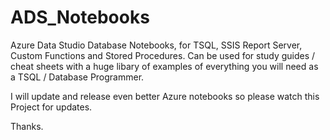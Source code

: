 # ADS_Notebooks
Azure Data Studio Database Notebooks, for TSQL, SSIS Report Server, Custom Functions and Stored Procedures. 
Can be used for study guides / cheat sheets with a huge libary of examples of everything you will need as a TSQL / Database Programmer.


I will update and release even better Azure notebooks so please watch this Project for updates.

Thanks.
